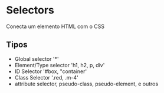 # Selectors

Conecta um elemento HTML com o CSS

## Tipos

* Global selector '*'
* Element/Type selector 'h1, h2, p, div'
* ID Selector '#box, "container'
* Class Selector '.red, .m-4'
* attribute selector, pseudo-class, pseudo-element, e outros 
